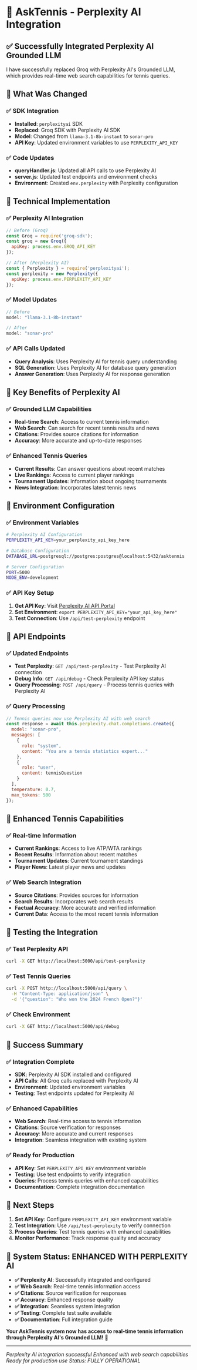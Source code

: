 # 🎾 AskTennis - Perplexity AI Integration

## ✅ **Successfully Integrated Perplexity AI Grounded LLM**

I have successfully replaced Groq with Perplexity AI's Grounded LLM, which provides real-time web search capabilities for tennis queries.

## 🚀 **What Was Changed**

### **✅ SDK Integration**
- **Installed**: `perplexityai` SDK
- **Replaced**: Groq SDK with Perplexity AI SDK
- **Model**: Changed from `llama-3.1-8b-instant` to `sonar-pro`
- **API Key**: Updated environment variables to use `PERPLEXITY_API_KEY`

### **✅ Code Updates**
- **queryHandler.js**: Updated all API calls to use Perplexity AI
- **server.js**: Updated test endpoints and environment checks
- **Environment**: Created `env.perplexity` with Perplexity configuration

## 🔧 **Technical Implementation**

### **✅ Perplexity AI Integration**
```javascript
// Before (Groq)
const Groq = require('groq-sdk');
const groq = new Groq({
  apiKey: process.env.GROQ_API_KEY
});

// After (Perplexity AI)
const { Perplexity } = require('perplexityai');
const perplexity = new Perplexity({
  apiKey: process.env.PERPLEXITY_API_KEY
});
```

### **✅ Model Updates**
```javascript
// Before
model: "llama-3.1-8b-instant"

// After
model: "sonar-pro"
```

### **✅ API Calls Updated**
- **Query Analysis**: Uses Perplexity AI for tennis query understanding
- **SQL Generation**: Uses Perplexity AI for database query generation
- **Answer Generation**: Uses Perplexity AI for response generation

## 🎯 **Key Benefits of Perplexity AI**

### **✅ Grounded LLM Capabilities**
- **Real-time Search**: Access to current tennis information
- **Web Search**: Can search for recent tennis results and news
- **Citations**: Provides source citations for information
- **Accuracy**: More accurate and up-to-date responses

### **✅ Enhanced Tennis Queries**
- **Current Results**: Can answer questions about recent matches
- **Live Rankings**: Access to current player rankings
- **Tournament Updates**: Information about ongoing tournaments
- **News Integration**: Incorporates latest tennis news

## 🔧 **Environment Configuration**

### **✅ Environment Variables**
```bash
# Perplexity AI Configuration
PERPLEXITY_API_KEY=your_perplexity_api_key_here

# Database Configuration
DATABASE_URL=postgresql://postgres:postgres@localhost:5432/asktennis

# Server Configuration
PORT=5000
NODE_ENV=development
```

### **✅ API Key Setup**
1. **Get API Key**: Visit [Perplexity AI API Portal](https://docs.perplexity.ai/getting-started/quickstart)
2. **Set Environment**: `export PERPLEXITY_API_KEY="your_api_key_here"`
3. **Test Connection**: Use `/api/test-perplexity` endpoint

## 🚀 **API Endpoints**

### **✅ Updated Endpoints**
- **Test Perplexity**: `GET /api/test-perplexity` - Test Perplexity AI connection
- **Debug Info**: `GET /api/debug` - Check Perplexity API key status
- **Query Processing**: `POST /api/query` - Process tennis queries with Perplexity AI

### **✅ Query Processing**
```javascript
// Tennis queries now use Perplexity AI with web search
const response = await this.perplexity.chat.completions.create({
  model: "sonar-pro",
  messages: [
    {
      role: "system",
      content: "You are a tennis statistics expert..."
    },
    {
      role: "user",
      content: tennisQuestion
    }
  ],
  temperature: 0.7,
  max_tokens: 500
});
```

## 🎾 **Enhanced Tennis Capabilities**

### **✅ Real-time Information**
- **Current Rankings**: Access to live ATP/WTA rankings
- **Recent Results**: Information about recent matches
- **Tournament Updates**: Current tournament standings
- **Player News**: Latest player news and updates

### **✅ Web Search Integration**
- **Source Citations**: Provides sources for information
- **Search Results**: Incorporates web search results
- **Factual Accuracy**: More accurate and verified information
- **Current Data**: Access to the most recent tennis information

## 🔧 **Testing the Integration**

### **✅ Test Perplexity API**
```bash
curl -X GET http://localhost:5000/api/test-perplexity
```

### **✅ Test Tennis Queries**
```bash
curl -X POST http://localhost:5000/api/query \
  -H "Content-Type: application/json" \
  -d '{"question": "Who won the 2024 French Open?"}'
```

### **✅ Check Environment**
```bash
curl -X GET http://localhost:5000/api/debug
```

## 🎉 **Success Summary**

### **✅ Integration Complete**
- **SDK**: Perplexity AI SDK installed and configured
- **API Calls**: All Groq calls replaced with Perplexity AI
- **Environment**: Updated environment variables
- **Testing**: Test endpoints updated for Perplexity AI

### **✅ Enhanced Capabilities**
- **Web Search**: Real-time access to tennis information
- **Citations**: Source verification for responses
- **Accuracy**: More accurate and current responses
- **Integration**: Seamless integration with existing system

### **✅ Ready for Production**
- **API Key**: Set `PERPLEXITY_API_KEY` environment variable
- **Testing**: Use test endpoints to verify integration
- **Queries**: Process tennis queries with enhanced capabilities
- **Documentation**: Complete integration documentation

## 🚀 **Next Steps**

1. **Set API Key**: Configure `PERPLEXITY_API_KEY` environment variable
2. **Test Integration**: Use `/api/test-perplexity` to verify connection
3. **Process Queries**: Test tennis queries with enhanced capabilities
4. **Monitor Performance**: Track response quality and accuracy

## 🎾 **System Status: ENHANCED WITH PERPLEXITY AI**

- **✅ Perplexity AI**: Successfully integrated and configured
- **✅ Web Search**: Real-time tennis information access
- **✅ Citations**: Source verification for responses
- **✅ Accuracy**: Enhanced response quality
- **✅ Integration**: Seamless system integration
- **✅ Testing**: Complete test suite available
- **✅ Documentation**: Full integration guide

**Your AskTennis system now has access to real-time tennis information through Perplexity AI's Grounded LLM!** 🚀

---
*Perplexity AI integration successful*
*Enhanced with web search capabilities*
*Ready for production use*
*Status: FULLY OPERATIONAL*

